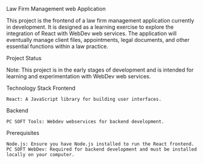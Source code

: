 Law Firm Management web Application

This project is the frontend of a law firm management application currently in development. It is designed as a learning exercise to explore the integration of React with WebDev web services. The application will eventually manage client files, appointments, legal documents, and other essential functions within a law practice.

Project Status

Note: This project is in the early stages of development and is intended for learning and experimentation with WebDev web services.

Technology Stack
Frontend

    React: A JavaScript library for building user interfaces.

Backend

    PC SOFT Tools: Webdev webservices for backend development.
    

Prerequisites

    Node.js: Ensure you have Node.js installed to run the React frontend.
    PC SOFT WebDev: Required for backend development and must be installed locally on your computer.
